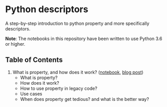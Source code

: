 # Python descriptors
A step-by-step introduction to python property and more specifically descriptors.

**Note**: The notebooks in this repository have been written to use Python 3.6 or higher.

## Table of Contents
1. What is property, and how does it work? ([notebook](01-property.ipynb), [blog post](#))
    - What is property?
    - How does it work?
    - How to use property in legacy code?
    - Use cases
    - When does property get tedious? and what is the better way?
